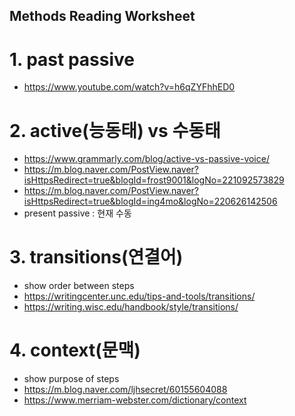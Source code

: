 ## Methods Reading Worksheet

# 1. past passive 
- https://www.youtube.com/watch?v=h6qZYFhhED0

# 2. active(능동태) vs 수동태
- https://www.grammarly.com/blog/active-vs-passive-voice/
- https://m.blog.naver.com/PostView.naver?isHttpsRedirect=true&blogId=frost9001&logNo=221092573829
- https://m.blog.naver.com/PostView.naver?isHttpsRedirect=true&blogId=ing4mo&logNo=220626142506
- present passive : 현재 수동

# 3. transitions(연결어)
- show order between steps
- https://writingcenter.unc.edu/tips-and-tools/transitions/
- https://writing.wisc.edu/handbook/style/transitions/

# 4. context(문맥)
- show purpose of steps
- https://m.blog.naver.com/ljhsecret/60155604088
- https://www.merriam-webster.com/dictionary/context
